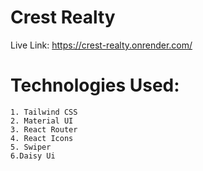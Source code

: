 # Crest Realty

Live Link: https://crest-realty.onrender.com/

# Technologies Used:
    1. Tailwind CSS
    2. Material UI
    3. React Router
    4. React Icons
    5. Swiper
    6.Daisy Ui